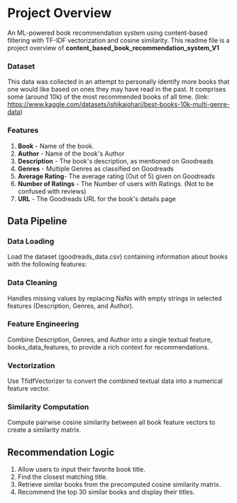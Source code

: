 # Project Overview

An ML-powered book recommendation system using content-based filtering with TF-IDF vectorization and cosine similarity.
This readme file is a project overview of **content_based_book_recommendation_system_V1**

### Dataset
This data was collected in an attempt to personally identify more books that one would like based on ones they may have read in the past.
It comprises some (around 10k) of the most recommended books of all time.
(link: https://www.kaggle.com/datasets/ishikajohari/best-books-10k-multi-genre-data)

### Features

1. **Book** - Name of the book.
2. **Author** - Name of the book's Author
3. **Description** - The book's description, as mentioned on Goodreads
4. **Genres** - Multiple Genres as classified on Goodreads
5. **Average Rating**- The average rating (Out of 5) given on Goodreads
6. **Number of Ratings** - The Number of users with Ratings. (Not to be confused with reviews)
7. **URL** - The Goodreads URL for the book's details page

## **Data Pipeline**
### **Data Loading**
Load the dataset (goodreads_data.csv) containing information about books with the following features:

### **Data Cleaning**
Handles missing values by replacing NaNs with empty strings in selected features (Description, Genres, and Author).

### **Feature Engineering**
Combine Description, Genres, and Author into a single textual feature, books_data_features, to provide a rich context for recommendations.

### **Vectorization**
Use TfidfVectorizer to convert the combined textual data into a numerical feature vector.

### **Similarity Computation**
Compute pairwise cosine similarity between all book feature vectors to create a similarity matrix.

## Recommendation Logic
1. Allow users to input their favorite book title.
2. Find the closest matching title.
3. Retrieve similar books from the precomputed cosine similarity matrix.
4. Recommend the top 30 similar books and display their titles.
